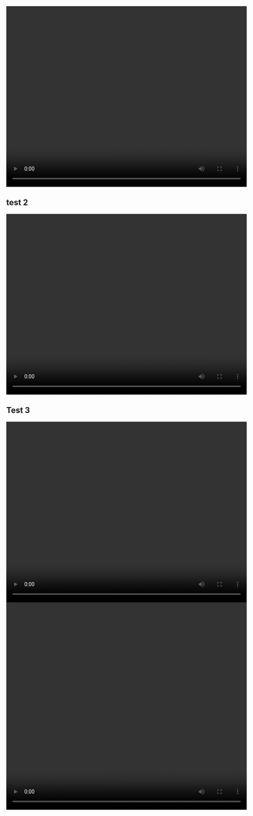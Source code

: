 
<video id="myVideo" width="640" height="480">
  <source src="Animations/PartialVideoFiles/k1.mp4" type="video/mp4">
  Your browser does not support the video tag.
</video>

<script>
  const video = document.getElementById('myVideo');
  video.addEventListener('click', function() {
    if (video.paused || video.ended) {
      video.play();
    } else {
      video.pause();
    }
  });
</script>

## test 2
<video id="myVideo" width="640" height="480" controls></video>

<script>
  const video = document.getElementById('myVideo');
  const videoSources = [
    "Animations/PartialVideoFiles/k1.mp4",
    "Animations/PartialVideoFiles/k2.mp4",
    "Animations/PartialVideoFiles/k3.mp4"
    // Add more video paths here
  ];
  let currentVideoIndex = 0;

  function loadVideo(index) {
    if (index < videoSources.length) {
      video.innerHTML = `<source src="${videoSources[index]}" type="video/mp4">`;
      video.load();
    } else {
      console.log('End of video sequence.');
      // Optionally clear the video or loop back
      // video.innerHTML = '';
      currentVideoIndex = 0; // Loop back to the first video on next click
    }
  }

  video.addEventListener('click', function() {
    if (video.paused || video.ended || video.src === "") {
      loadVideo(currentVideoIndex);
      video.play();
      currentVideoIndex++;
      if (currentVideoIndex >= videoSources.length) {
        currentVideoIndex = 0; // Reset for the next sequence
      }
    } else {
      video.pause();
    }
  });

  // Load the first video on initial page load (but don't play)
  if (videoSources.length > 0) {
    loadVideo(0);
    video.pause(); // Ensure it doesn't auto-play
  }
</script>

## Test 3

<div style="position: relative; width: 640px; height: 480px;">
  <video id="baseVideo" width="640" height="480">
    <source src="Animations/PartialVideoFiles/k1.mp4" type="video/mp4">
    Your browser does not support the video tag.
  </video>
  <video id="overlayVideo" width="640" height="480" style="position: display: none;" >
    <source src="Animations/PartialVideoFiles/k2.mp4" type="video/mp4">
    Your browser does not support the video tag.
  </video>
</div>

<script>
  const baseVideo = document.getElementById('baseVideo');
  const overlayVideo = document.getElementById('overlayVideo');

  baseVideo.addEventListener('ended', function() {
    overlayVideo.style.display = 'block';
    overlayVideo.play(); // Optionally start the overlay video immediately
  });

  // Optional: Make the base video clickable to play/pause
  baseVideo.addEventListener('click', function() {
    if (baseVideo.paused || baseVideo.ended) {
      baseVideo.play();
    } else {
      baseVideo.pause();
    }
  });
</script>

 
## Test 4
<div style="position: relative; width: 640px; height: 480px;">
  <video id="video1" width="640" height="480">
    <source src="Animations/PartialVideoFiles/k1.mp4" type="video/mp4">
    Your browser does not support the video tag.
  </video>
  <video id="video2" width="640" height="480" style="position: absolute; top: 0; left: 0; display: none;" >
    <source src="Animations/PartialVideoFiles/k2.mp4" type="video/mp4">
    Your browser does not support the video tag.
  </video>
  <video id="video3" width="640" height="480" style="position: absolute; top: 0; left: 0; display: none;" >
    <source src="Animations/PartialVideoFiles/k3.mp4" type="video/mp4">
    Your browser does not support the video tag.
  </video>
</div>

<script>
  const video1 = document.getElementById('video1');
  const video2 = document.getElementById('video2');
  const video3 = document.getElementById('video3');
  let currentVideo = video1;

  video1.addEventListener('ended', function() {
    video1.style.display = 'none';
    video2.style.display = 'block';
    video2.play();
    currentVideo = video2;
  });

  video2.addEventListener('ended', function() {
    video2.style.display = 'none';
    video3.style.display = 'block';
    video3.play();
    currentVideo = video3;
  });

  // Optional: Make the current video clickable to play/pause
  document.addEventListener('click', function(event) {
    if (event.target === currentVideo) {
      if (currentVideo.paused || currentVideo.ended) {
        currentVideo.play();
      } else {
        currentVideo.pause();
      }
    }
  });

  // Optional: Start the first video on page load
  // video1.play();
</script>
